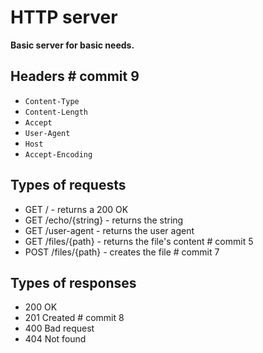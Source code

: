 # HTTP server

**Basic server for basic needs.**

## Headers  # commit 9

- `Content-Type`
- `Content-Length`
- `Accept`
- `User-Agent`
- `Host`
- `Accept-Encoding`

## Types of requests

- GET / - returns a 200 OK
- GET /echo/{string} - returns the string
- GET /user-agent - returns the user agent
- GET /files/{path} - returns the file's content  # commit 5
- POST /files/{path} - creates the file  # commit 7

## Types of responses

- 200 OK
- 201 Created  # commit 8
- 400 Bad request
- 404 Not found